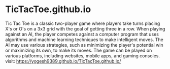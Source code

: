 # TicTacToe.github.io

Tic Tac Toe is a classic two-player game where players take turns placing X's or O's on a 3x3 grid with the goal of getting three in a row. When playing against an AI, the player competes against a computer program that uses algorithms and machine learning techniques to make intelligent moves. The AI may use various strategies, such as minimizing the player's potential win or maximizing its own, to make its moves. The game can be played on various platforms, including websites, mobile apps, and gaming consoles.
visit: https://yogesh9389.github.io/TicTacToe.github.io/
